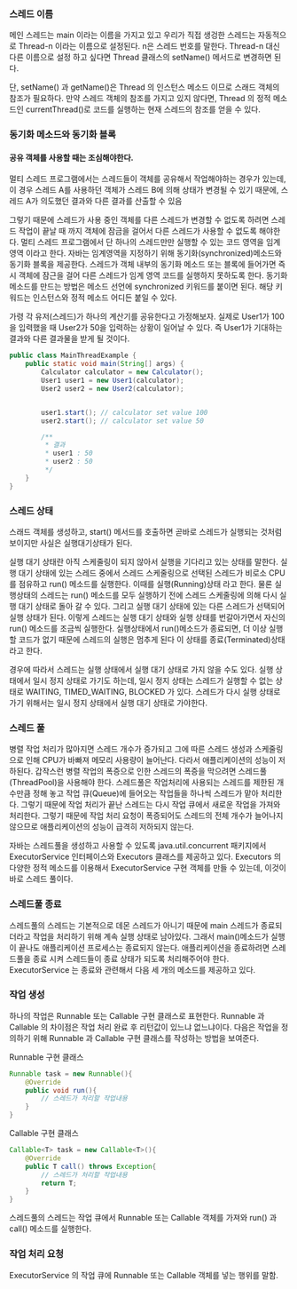 ### 스레드 이름
메인 스레드는 main 이라는 이름을 가지고 있고
우리가 직접 생겅한 스레드는 자동적으로 Thread-n 이라는 이름으로 설정된다.
n은 스레드 번호를 말한다.
Thread-n 대신 다른 이름으로 설정 하고 싶다면 Thread 클래스의 setName() 메서드로 변경하면 된다.

단, setName() 과 getName()은 Thread 의 인스턴스 메소드 이므로 스래드 객체의 참조가 필요하다.
만약 스레드 객체의 참조를 가지고 있지 않다면, Thread 의 정적 메소드인 currentThread()로 코드를 실행하는 현재 스레드의 참조를 얻을 수 있다.


### 동기화 메소드와 동기화 블록
#### 공유 객체를 사용할 때는 조심해야한다.
멀티 스레드 프로그램에서는 스레드들이 객체를 공유해서 작업해야하는 경우가 있는데, 이 경우 
스레드 A를 사용하던 객체가 스레드 B에 의해 상태가 변경될 수 있기 때문에, 스레드 A가 의도했던 결과와 다른 결과를 산출할 수 있음

그렇기 때문에 스레드가 사용 중인 객체를 다른 스레드가 변경할 수 없도록 하려면 스레드 작업이 끝날 때 까지 객체에
잠금을 걸어서 다른 스레드가 사용할 수 없도록 해야한다. 멀티 스레드 프로그램에서 단 하나의 스레드만만 
실행할 수 있는 코드 영역을 임계 영역 이라고 한다. 자바는 임계영역을 지정하기 위해 동기화(synchronized)메소드와
동기화 블록을 제공한다.
스레드가 객체 내부의 동기화 메소드 또는 블록에 들어가면 즉시 객체에 잠근을 걸어 다른 스레드가 임계 영역 코드를 실행하지 
못하도록 한다. 동기화 메소드를 만드는 방법은 메소드 선언에 synchronized 키워드를 붙이면 된다. 
해당 키워드는 인스턴스와 정적 메소드 어디든 붙일 수 있다. 

가령 각 유저(스레드)가 하나의 계산기를 공유한다고 가정해보자. 실제로 User1가 100을 입력했을 때 
User2가 50을 입력하는 상황이 일어날 수 있다. 즉 User1가 기대하는 결과와 다른 결과물을 받게 될 것이다. 
```java
public class MainThreadExample {
    public static void main(String[] args) {
        Calculator calculator = new Calculator();
        User1 user1 = new User1(calculator);
        User2 user2 = new User2(calculator);


        user1.start(); // calculator set value 100
        user2.start(); // calculator set value 50

        /**
         * 결과
         * user1 : 50
         * user2 : 50
         */
    }
}
```

### 스레드 상태
스래드 객체를 생성하고, start() 메서드를 호출하면 곧바로 스레드가 실행되는 것처럼 보이지만 사실은 실행대기상태가 된다.

실행 대기 상태란 아직 스케줄링이 되지 않아서 실행을 기다리고 있는 상태를 말한다. 실행 대기 상태에 있는 스레드 중에서 스레드 스케줄링으로 선택된 스레드가 비로소
CPU를 점유하고 run() 메소드를 실행한다. 이때를 실행(Running)상태 라고 한다.
물론 실행상태의 스레드는 run() 메소드를 모두 실행하기 전에 스레드 스케줄링에 의해 다시 실행 대기 상태로 돌아 갈 수 있다. 그리고 
실행 대기 상태에 있는 다른 스레드가 선택되어 실행 상태가 된다. 이렇게 스레드는 실행 대기 상태와 실행 상태를 번갈아가면서 자신의 run() 메소드를 조금씩 실행한다.
실행상태에서 run()메소드가 종료되면, 더 이상 실행할 코드가 없기 때문에 스레드의 실행은 멈추게 된다 이 상태를 종료(Terminated)상태라고 한다.


경우에 따라서 스레드는 실행 상태에서 실행 대기 상태로 가지 않을 수도 있다. 실행 상태에서 일시 정지 상태로 가기도 하는데, 일시 정지 상태는 스레드가 실행할 수 없는 상태로
WAITING, TIMED_WAITING, BLOCKED 가 있다. 스레드가 다시 실행 상태로 가기 위해서는 일시 정지 상태에서 실행 대기 상태로 가야한다.



### 스레드 풀
병렬 작업 처리가 많아지면 스레드 개수가 증가되고 그에 따른 스레드 생성과 스케줄링으로 인해 CPU가 바빠져 메모리 사용량이 늘어난다.
다라서 애플리케이션의 성능이 저하된다. 갑작스런 병렬 작업의 폭증으로 인한 스레드의 폭증을 막으려면 스레드풀(ThreadPool)을 사용해야 한다.
스레드풀은 작업처리에 사용되는 스레드를 제한된 개수만큼 정해 놓고 작업 큐(Queue)에 들어오는 작업들을 하나씩 스레드가 맡아 처리한다.
그렇기 때문에 작업 처리가 끝난 스레드는 다시 작업 큐에서 새로운 작업을 가져와 처리한다. 그렇기 때문에 작업 처리 요청이 폭증되어도 스레드의 전체 개수가 늘어나지 않으므로
애플리케이션의 성능이 급격히 저하되지 않는다. 

자바는 스레드풀을 생성하고 사용할 수 있도록 java.util.concurrent 패키지에서 ExecutorService 인터페이스와 Executors 클래스를 제공하고 있다.
Executors 의 다양한 정적 메소드를 이용해서 ExecutorService 구현 객체를 만들 수 있는데, 이것이 바로 스레드 풀이다.

### 스레드풀 종료
스레드풀의 스레드는 기본적으로 데몬 스레드가 아니기 때문에 main 스레드가 종료되더라고 작업을 처리하기 위해 계속 실행 상태로 남아있다.
그래서 main()메소드가 실행이 끝나도 애플리케이션 프로세스는 종료되지 않는다. 애플리케이션을 종료하려면 스레드풀을 종료 시켜 스레드들이 종료 상태가 되도록
처리해주어야 한다.
ExecutorService 는 종료와 관련해서 다음 세 개의 메소드를 제공하고 있다.

### 작업 생성
하나의 작업은 Runnable 또는 Callable 구현 클래스로 표현한다. Runnable 과 Callable 의 차이점은 작업 처리 완료 후 리턴값이 있느냐 없느냐이다.
다음은 작업을 정의하기 위해 Runnable 과 Callable 구현 클래스를 작성하는 방법을 보여준다.


Runnable 구현 클래스
```java
Runnable task = new Runnable(){
    @Override
    public void run(){
        // 스레드가 처리할 작업내용    
    }
}
```

Callable 구현 클래스
```java
Callable<T> task = new Callable<T>(){
    @Override
    public T call() throws Exception{
        // 스레드가 처리할 작업내용    
        return T;
    }
}
```
스레드풀의 스레드는 작업 큐에서 Runnable 또는 Callable 객체를 가져와 run() 과 call() 메소드를 실행한다.


### 작업 처리 요청
ExecutorService 의 작업 큐에 Runnable 또는 Callable 객체를 넣는 행위를 말함.